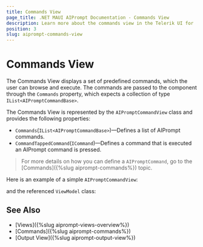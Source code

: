 ```yaml
---
title: Commands View
page_title: .NET MAUI AIPrompt Documentation - Commands View
description: Learn more about the commands view in the Telerik UI for .NET MAUI AIPrompt control.
position: 3
slug: aiprompt-commands-view
---
```


# Commands View

The Commands View displays a set of predefined commands, which the user can browse and execute. The commands are passed to the component through the `Commands` property, which expects a collection of type `IList<AIPromptCommandBase>`.

The Commands View is represented by the `AIPromptCommandView` class and provides the following properties:

* `Commands`(`IList<AIPromptCommandBase>`)&mdash;Defines a list of AIPrompt commands.
* `CommandTappedCommand`(`ICommand`)&mdash;Defines a command that is executed an AIPrompt command is pressed.

>For more details on how you can define a `AIPromptCommand`, go to the [Commands]({%slug aiprompt-commands%}) topic.

Here is an example of a simple `AIPromptCommandView`:

<snippet id='aiprompt-commands-xaml' />

and the referenced `ViewModel` class:

<snippet id='aiprompt-views-viewmodel' />

## See Also

- [Views]({%slug aiprompt-views-overview%})
- [Commands]({%slug aiprompt-commands%})
- [Output View]({%slug aiprompt-output-view%})
